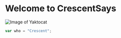 # Welcome to CrescentSays
![Image of Yaktocat](https://octodex.github.com/images/yaktocat.png)
``` javascript
var who = "Crescent";
```

